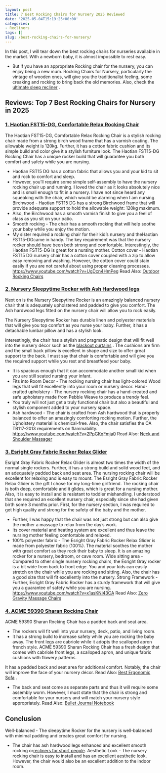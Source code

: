 ```yaml
---
layout: post
title: 7 Best Rocking Chairs for Nursery 2025 Reviewed
date: '2025-05-04T15:19:25+00:00'
categories:
- Recliners
tags: []
slug: /best-rocking-chairs-for-nursery/
---
```


In this post, I will tear down the best rocking chairs for nurseries available in the market. With a newborn baby, it is almost impossible to rest easy.
- But if you have an appropriate Rocking chair for the nursery, you can enjoy being a new mum.
Rocking Chairs for Nursery, particularly the vintage of wooden ones, will give you the traditionalist feeling, some creaking and rocking to bring back the old memories. Also, check the
[ultimate sleep recliner](https://pestpolicy.com/best-recliners-for-sleeping/)
.
## Reviews: Top 7 Best Rocking Chairs for Nursery in 2025
### [1. Haotian FST15-DG, Comfortable Relax Rocking Chair](https://www.amazon.com/dp/B01G39KZ56/?tag=p-policy-20)
The Haotian FST15-DG, Comfortable Relax Rocking Chair is a stylish rocking chair made from a strong birch wood frame that has a varnish coating.
The allowable weight is 120kg. Further, it has a cotton fabric cushion and its simple build and color give it a stylish furniture look.
The Haotian FST15-DG Rocking Chair has a unique rocker build that will guarantee you both comfort and safety while you are nursing.
- Haotian FST15 DG has a cotton fabric that allows you and your kid to sit and rock to comfort and sleep.
- However, you’ll require some simple self-assembly to have the nursery rocking chair up and running.
I loved the chair as it looks absolutely nice and is small enough to fit in a nursery. I have not since heard any squeaking with the chair, which would be alarming when I am nursing.
Birchwood - Haotian FST15 DG has a strong Birchwood frame that will provide adequate support to hold the allowable weight: 120kg maximum.
- Also, the Birchwood has a smooth varnish finish to give you a feel of class as you sit on your patio.
- Smooth rocking - The chair has a smooth rocking that will help soothe your baby while you enjoy the motion.
- My sister required a rocking chair for their kid’s nursery and theHaotian FST15-DGcame in handy.
The key requirement was that the nursery rocker should have been both strong and comfortable. Interestingly, the Haotian FST15-DG is great for a nursing mother.
Cotton cover - Haotian FST15 DG nursery chair has a cotton cover coupled with a zip to allow easy removing and washing. However, the cotton cover could stain easily if you are not careful about using proper cleaning processes.
https://www.youtube.com/watch?v=UgDcn4HmPeg
Read Also:
[Outdoor Rocking Chairs](https://pestpolicy.com/best-outdoor-rocking-chairs/)
### [2. Nursery Sleepytime Rocker with Ash Hardwood legs](https://www.amazon.com/dp/B00MVILHJC/?tag=p-policy-20)
Next on is the Nursery Sleepytime Rocker is an amazingly balanced nursery chair that is adequately upholstered and padded to give you comfort.
The Ash hardwood legs fitted on the nursery chair will allow you to rock easily.

The Nursery Sleepytime Rocker has durable linen and polyester materials that will give you top comfort as you nurse your baby. Further, it has a detachable lumbar pillow and has a stylish look.

Interestingly, the chair has a stylish and pragmatic design that will fit well into the nursery décor such as the
[blackout curtains](https://pestpolicy.com/best-blackout-curtains-buyers-guide/)
.
The cushions are firm and the small back pillow is excellent in shape and size to offer great support to the back.
I must say that chair is comfortable and will give you the required support while you rest and breastfeed your baby.
- It is spacious enough that it can accommodate another small kid when you are still seated nursing your infant.
- Fits into Room Decor - The rocking nursing chair has light-colored Wood legs that will fit excellently into your room or nursery decor.
Hand-crafted upholstery - The nursery rocking chair has a hand-created and safe upholstery made from Pebble Weave to produce a trendy feel.
- You truly will not just get a truly functional chair but also a beautiful and stylish component added to your nursery space.
- Ash hardwood - The chair is crafted from Ash hardwood that is properly balanced to offer an amazingly comforting rocking motion.
Further, the Upholstery material is chemical-free. Also, the chair satisfies the CA TB117-2013 requirements on flammability.
https://www.youtube.com/watch?v=2PpGKqFmja0
Read Also:
[Neck and Shoulder Massager](https://pestpolicy.com/best-neck-and-shoulder-massager/)
### [3. Esright Gray Fabric Rocker Relax Glider](https://www.amazon.com/dp/B07X3BF3CP/?tag=p-policy-20)
Esright Gray Fabric Rocker Relax Glider is almost two times the width of the normal single rockers.
Further, it has a strong build and solid wood feet, and an adequately padded back and seat area. The nursing rocking chair will be excellent for relaxing and is easy to mount.
The Esright Gray Fabric Rocker Relax Glider is the gift I chose for my long-time girlfriend.
The rocking chair is both deep, comfortable and it glides, which is great for a nursing mother. Also, it is easy to install and is resistant to toddler mishandling.
I understood that she required an excellent nursery chair, especially since she had given birth some 3 months prior. First, for the nursery section, I was required to get high quality and strong for the safety of the baby and the mother.
- Further, I was happy that the chair was not just strong but can also give the mother a massage to relax from the day’s work.
- Its cover material and heating system are excellent and thus leave the nursing mother feeling comfortable and relaxed.
- 100% polyester fabric - The Esright Gray Fabric Rocker Relax Glider is made from polyester fabric (100%).
The material soothes the mother with great comfort as they rock their baby to sleep. It is an amazing rocker for a nursery, bedroom, or cave room.
Wide sitting area - Compared to other single nursery rocking chairs, the Esright Gray rocker is a bit wide from back to front edge.
You and your kids can easily stretch on the chair while you are rocking and sitting. Also, the chair has a good size that will fit excellently into the nursery.
Strong Framework - Further, Esright Gray Fabric Rocker has a sturdy framework that will give you a guarantee of safety while you are nursing.
https://www.youtube.com/watch?v=x1asKNi43CA
Read Also:
[Zero Gravity Massage Chairs](https://pestpolicy.com/best-zero-gravity-massage-chairs/)
### [4. ACME 59390 Sharan Rocking Chair](https://www.amazon.com/dp/B01HHUG7DE/?tag=p-policy-20)
ACME 59390 Sharan Rocking Chair has a padded back and seat area.
- The rockers will fit well into your nursery, deck, patio, and living room.
- It has a strong build to increase safety while you are rocking the baby away.
The front legs are cabriole while it adopts the scalloped apron french style. ACME 59390 Sharan Rocking Chair has a fresh design that comes with cabriole front legs, a scalloped apron, and unique fabric cushions with flowery patterns.

It has a padded back and seat area for additional comfort. Notably, the chair will improve the face of your nursery décor. Read Also:
[Best Ergonomic Sofa](https://pestpolicy.com/best-ergonomic-sofa/)
.
- The back and seat come as separate parts and thus it will require some assembly worm.
However, I must state that the chair is strong and comfortable for your nursery and will match your nursery style appropriately.
Read Also:
[Bullet Journal Notebook](https://pestpolicy.com/best-bullet-journal-notebook/)
## Conclusion
Well-balanced - The sleepytime Rocker for the nursery is well-balanced with minimal padding and creates great comfort for nursing.
- The chair has ash hardwood legs enhanced and excellent smooth rocking or[recliners for short people](https://pestpolicy.com/best-recliners-for-short-people/).
Aesthetic Look - The nursery rocking chair is easy to install and has an excellent aesthetic look. However, the chair would also be an excellent addition to the indoor room.
